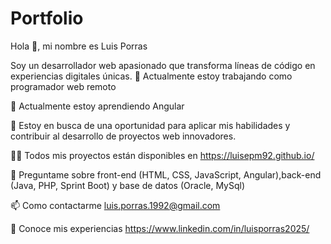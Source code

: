 # Portfolio

Hola 👋, mi nombre es Luis Porras

Soy un desarrollador web apasionado que transforma líneas de código en experiencias digitales únicas.
🔭 Actualmente estoy trabajando como programador web remoto

🌱 Actualmente estoy aprendiendo Angular

👯 Estoy en busca de una oportunidad para aplicar mis habilidades y contribuir al desarrollo de proyectos web innovadores.

👨‍💻 Todos mis proyectos están disponibles en https://luisepm92.github.io/

💬 Preguntame sobre front-end (HTML, CSS, JavaScript, Angular),back-end (Java, PHP, Sprint Boot) y base de datos (Oracle, MySql)

📫 Como contactarme luis.porras.1992@gmail.com

📄 Conoce mis experiencias https://www.linkedin.com/in/luisporras2025/
